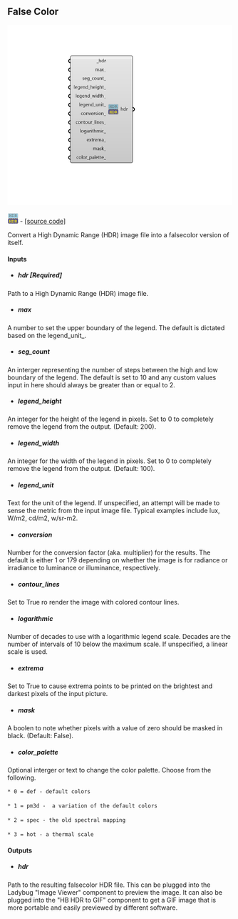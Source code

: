 ## False Color

![](../../images/components/False_Color.png)

![](../../images/icons/False_Color.png) - [[source code]](https://github.com/ladybug-tools/honeybee-grasshopper-radiance/blob/master/honeybee_grasshopper_radiance/src//HB%20False%20Color.py)


Convert a High Dynamic Range (HDR) image file into a falsecolor version of itself. 



#### Inputs
* ##### hdr [Required]
Path to a High Dynamic Range (HDR) image file. 
* ##### max 
A number to set the upper boundary of the legend. The default is dictated based on the legend_unit_. 
* ##### seg_count 
An interger representing the number of steps between the high and low boundary of the legend. The default is set to 10 and any custom values input in here should always be greater than or equal to 2. 
* ##### legend_height 
An integer for the height of the legend in pixels. Set to 0 to completely remove the legend from the output. (Default: 200). 
* ##### legend_width 
An integer for the width of the legend in pixels. Set to 0 to completely remove the legend from the output. (Default: 100). 
* ##### legend_unit 
Text for the unit of the legend. If unspecified, an attempt will be made to sense the metric from the input image file. Typical examples include lux, W/m2, cd/m2, w/sr-m2. 
* ##### conversion 
Number for the conversion factor (aka. multiplier) for the results. The default is either 1 or 179 depending on whether the image is for radiance or irradiance to luminance or illuminance, respectively. 
* ##### contour_lines 
Set to True ro render the image with colored contour lines. 
* ##### logarithmic 
Number of decades to use with a logarithmic legend scale. Decades are the number of intervals of 10 below the maximum scale. If unspecified, a linear scale is used. 
* ##### extrema 
Set to True to cause extrema points to be printed on the brightest and darkest pixels of the input picture. 
* ##### mask 
A boolen to note whether pixels with a value of zero should be masked in black. (Default: False). 
* ##### color_palette 
Optional interger or text to change the color palette. Choose from the following. 

    * 0 = def - default colors

    * 1 = pm3d -  a variation of the default colors

    * 2 = spec - the old spectral mapping

    * 3 = hot - a thermal scale

#### Outputs
* ##### hdr
Path to the resulting falsecolor HDR file. This can be plugged into the Ladybug "Image Viewer" component to preview the image. It can also be plugged into the "HB HDR to GIF" component to get a GIF image that is more portable and easily previewed by different software. 